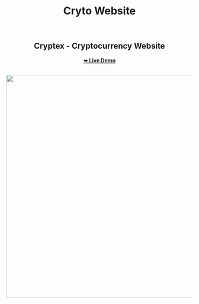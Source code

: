<div align="center">
<h1> <b> Cryto Website <b> </h1>
  <br />

  <h2 align="center">Cryptex - Cryptocurrency Website</h2>

  <a href=""><strong>➥ Live Demo</strong></a>
  
  <br />

  <img src="https://u.today/sites/default/files/styles/736x/public/2022-03/13717.jpg" alt="" width="600">

</div>
 
